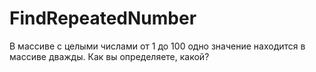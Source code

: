 # FindRepeatedNumber

В массиве с целыми числами от 1 до 100 одно значение находится в массиве дважды. Как вы определяете, какой?
